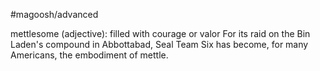 #magoosh/advanced

mettlesome (adjective): filled with courage or valor 
For its raid on the Bin Laden's compound in Abbottabad, Seal Team Six has become, for many Americans, 
the embodiment of mettle. 
